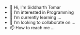 - 👋 Hi, I’m Siddharth Tomar
- 👀 I’m interested in Programming
- 🌱 I’m currently learning ...
- 💞️ I’m looking to collaborate on ...
- 📫 How to reach me ...

<!---
mrworldchanger/mrworldchanger is a ✨ special ✨ repository because its `README.md` (this file) appears on your GitHub profile.
You can click the Preview link to take a look at your changes.
--->
